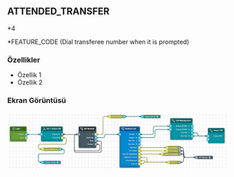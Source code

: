 ## ATTENDED_TRANSFER

*4

*FEATURE_CODE (Dial transferee number when it is prompted)

### Özellikler

- Özellik 1
- Özellik 2

### Ekran Görüntüsü

![ATTENDED_TRANSFER](https://raw.githubusercontent.com/KurumCELL/KurumCELL/main/scenario/features/ATTENDED_TRANSFER/ATTENDED_TRANSFER.png)
